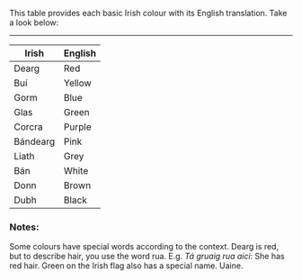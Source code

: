 This table provides each basic Irish colour with its English translation. Take a look below: 

---

| Irish | English |
| ----------- | ----------- |
| Dearg | Red |
| Buí | Yellow |
| Gorm | Blue |
| Glas | Green |
| Corcra | Purple |
| Bándearg | Pink |
| Liath | Grey |
| Bán | White |
| Donn | Brown |
| Dubh | Black |


### Notes: 
Some colours have special words according to the context. Dearg is red, but to describe hair, you use the word rua. E.g. *Tá gruaig rua aici*: She has red hair. Green on the Irish flag also has a special name. Uaine. 
